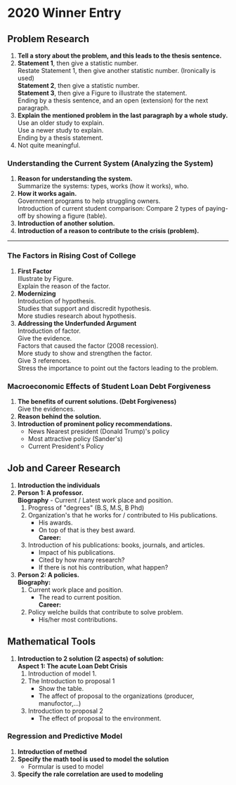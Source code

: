 # 2020 Winner Entry

## Problem Research
1. **Tell a story about the problem, and this leads to the thesis sentence.**
2. **Statement 1**, then give a statistic number.  
   Restate Statement 1, then give another statistic number. (Ironically is used)  
   **Statement 2**, then give a statistic number.  
   **Statement 3**, then give a Figure to illustrate the statement.  
   Ending by a thesis sentence, and an open (extension) for the next paragraph.
3. **Explain the mentioned problem in the last paragraph by a whole study.**  
   Use an older study to explain.  
   Use a newer study to explain.  
   Ending by a thesis statement.
4. Not quite meaningful.

### Understanding the Current System (Analyzing the System)
1. **Reason for understanding the system.**  
   Summarize the systems: types, works (how it works), who.
2. **How it works again.**  
   Government programs to help struggling owners.  
   Introduction of current student comparison: Compare 2 types of paying-off by showing a figure (table).
3. **Introduction of another solution.**
4. **Introduction of a reason to contribute to the crisis (problem).**

---

### The Factors in Rising Cost of College

1. **First Factor**  
   Illustrate by Figure.  
   Explain the reason of the factor.
2. **Modernizing**  
   Introduction of hypothesis.  
   Studies that support and discredit hypothesis.  
   More studies research about hypothesis.
3. **Addressing the Underfunded Argument**  
   Introduction of factor.  
   Give the evidence.  
   Factors that caused the factor (2008 recession).  
   More study to show and strengthen the factor.  
   Give 3 references.  
   Stress the importance to point out the factors leading to the problem.
### Macroeconomic Effects of Student Loan Debt Forgiveness

1. **The benefits of current solutions. (Debt Forgiveness)**  
   Give the evidences.
2. **Reason behind the solution.**
3. **Introduction of prominent policy recommendations.**  
   - News Nearest president (Donald Trump)'s policy  
   - Most attractive policy (Sander's)  
   - Current President's Policy

## Job and Career Research

1. **Introduction the individuals**
2. **Person 1: A professor.**  
   **Biography** - Current / Latest work place and position.  
   1. Progress of "degrees" (B.S, M.S, B Phd)  
   2. Organization's that he works for / contributed to His publications.  
      - His awards.  
      - On top of that is they best award.  
   **Career:**  
   1. Introduction of his publications: books, journals, and articles.  
      - Impact of his publications.  
      - Cited by how many research?  
      - If there is not his contribution, what happen?
3. **Person 2: A policies.**  
   **Biography:**  
   1. Current work place and position.  
      - The read to current position.  
   **Career:**  
   1. Policy welche builds that contribute to solve problem.  
      - His/her most contributions.

## Mathematical Tools

1. **Introduction to 2 solution (2 aspects) of solution:**  
   **Aspect 1: The acute Loan Debt Crisis**  
   1. Introduction of model 1.  
   2. The Introduction to proposal 1  
      - Show the table.  
      - The affect of proposal to the organizations (producer, manufoctor,...)  
   3. Introduction to proposal 2  
      - The effect of proposal to the environment.
   
### Regression and Predictive Model

1. **Introduction of method**
2. **Specify the math tool is used to model the solution**  
   - Formular is used to model
3. **Specify the rale correlation are used to modeling**